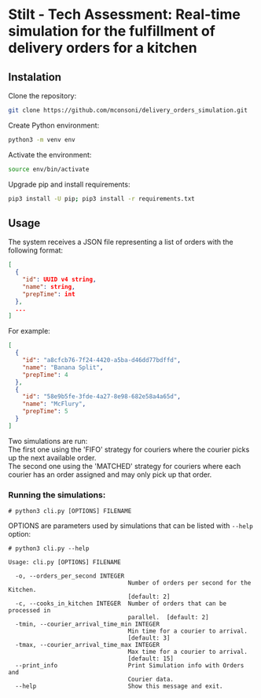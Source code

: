 # Stilt - Tech Assessment: Real-time simulation for the fulfillment of delivery orders for a kitchen

## Instalation

Clone the repository:
```bash
git clone https://github.com/mconsoni/delivery_orders_simulation.git
```
Create Python environment:
```bash
python3 -m venv env
```
Activate the environment:
```bash
source env/bin/activate
```
Upgrade pip and install requirements:
```bash
pip3 install -U pip; pip3 install -r requirements.txt
```

## Usage

The system receives a JSON file representing a list of orders with the following format:
```json
[
  {  
    "id": UUID v4 string,
    "name": string, 
    "prepTime": int
  }, 
  ...
]
```
For example:
```json
[
  {
    "id": "a8cfcb76-7f24-4420-a5ba-d46dd77bdffd",
    "name": "Banana Split",
    "prepTime": 4
  },
  {
    "id": "58e9b5fe-3fde-4a27-8e98-682e58a4a65d",
    "name": "McFlury",
    "prepTime": 5
  } 
]
```

Two simulations are run:<br />
The first one using the 'FIFO' strategy for couriers where the courier picks up the next available order.<br />
The second one using the 'MATCHED' strategy for couriers where each courier has an order assigned and may only pick up that order.


### Running the simulations:
```
# python3 cli.py [OPTIONS] FILENAME
```
OPTIONS are parameters used by simulations that can be listed with `--help` option:
```
# python3 cli.py --help

Usage: cli.py [OPTIONS] FILENAME

  -o, --orders_per_second INTEGER
                                  Number of orders per second for the Kitchen.
                                  [default: 2]
  -c, --cooks_in_kitchen INTEGER  Number of orders that can be processed in
                                  parallel.  [default: 2]
  -tmin, --courier_arrival_time_min INTEGER
                                  Min time for a courier to arrival.
                                  [default: 3]
  -tmax, --courier_arrival_time_max INTEGER
                                  Max time for a courier to arrival.
                                  [default: 15]
  --print_info                    Print Simulation info with Orders and
                                  Courier data.
  --help                          Show this message and exit.

```
